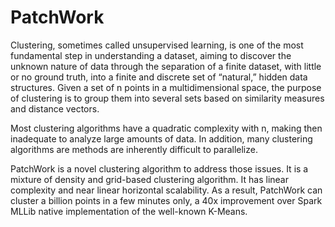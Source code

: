 # PatchWork

Clustering, sometimes called unsupervised learning, is one of the most fundamental step in understanding a dataset, aiming to discover the unknown nature of data through the separation of a finite dataset, with little or no ground truth, into a finite and discrete set of “natural,” hidden data structures. Given a set of n points in a multidimensional space, the purpose of clustering is to group them into several sets based on similarity measures and distance vectors.

Most clustering algorithms have a quadratic complexity with n, making then inadequate to analyze large amounts of data. In addition, many clustering algorithms are methods are inherently difficult to parallelize.

PatchWork is a novel clustering algorithm to address those issues. It is a mixture of density and grid-based clustering algorithm. It has linear complexity and near linear horizontal scalability. As a result, PatchWork can cluster a billion points in a few minutes only, a 40x improvement over Spark MLLib native implementation of the well-known K-Means.
